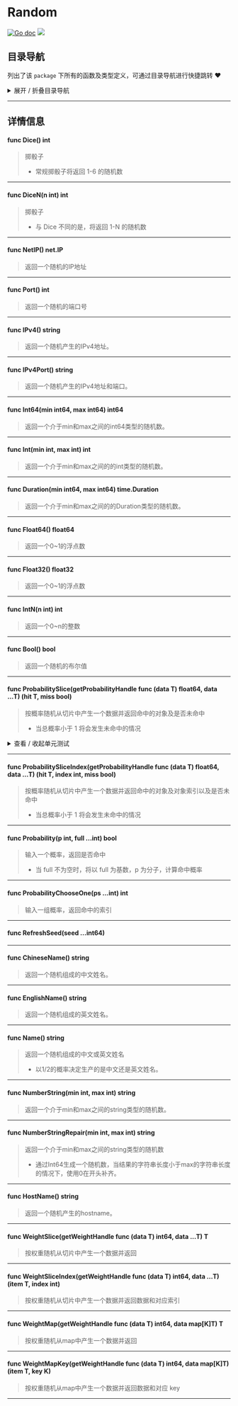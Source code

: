 # Random

[![Go doc](https://img.shields.io/badge/go.dev-reference-brightgreen?logo=go&logoColor=white&style=flat)](https://pkg.go.dev/github.com/kercylan98/minotaur/random)
![](https://img.shields.io/badge/Email-kercylan@gmail.com-green.svg?style=flat)




## 目录导航
列出了该 `package` 下所有的函数及类型定义，可通过目录导航进行快捷跳转 ❤️
<details>
<summary>展开 / 折叠目录导航</summary>


> 包级函数定义

|函数名称|描述
|:--|:--
|[Dice](#Dice)|掷骰子
|[DiceN](#DiceN)|掷骰子
|[NetIP](#NetIP)|返回一个随机的IP地址
|[Port](#Port)|返回一个随机的端口号
|[IPv4](#IPv4)|返回一个随机产生的IPv4地址。
|[IPv4Port](#IPv4Port)|返回一个随机产生的IPv4地址和端口。
|[Int64](#Int64)|返回一个介于min和max之间的int64类型的随机数。
|[Int](#Int)|返回一个介于min和max之间的的int类型的随机数。
|[Duration](#Duration)|返回一个介于min和max之间的的Duration类型的随机数。
|[Float64](#Float64)|返回一个0~1的浮点数
|[Float32](#Float32)|返回一个0~1的浮点数
|[IntN](#IntN)|返回一个0~n的整数
|[Bool](#Bool)|返回一个随机的布尔值
|[ProbabilitySlice](#ProbabilitySlice)|按概率随机从切片中产生一个数据并返回命中的对象及是否未命中
|[ProbabilitySliceIndex](#ProbabilitySliceIndex)|按概率随机从切片中产生一个数据并返回命中的对象及对象索引以及是否未命中
|[Probability](#Probability)|输入一个概率，返回是否命中
|[ProbabilityChooseOne](#ProbabilityChooseOne)|输入一组概率，返回命中的索引
|[RefreshSeed](#RefreshSeed)|暂无描述...
|[ChineseName](#ChineseName)|返回一个随机组成的中文姓名。
|[EnglishName](#EnglishName)|返回一个随机组成的英文姓名。
|[Name](#Name)|返回一个随机组成的中文或英文姓名
|[NumberString](#NumberString)|返回一个介于min和max之间的string类型的随机数。
|[NumberStringRepair](#NumberStringRepair)|返回一个介于min和max之间的string类型的随机数
|[HostName](#HostName)|返回一个随机产生的hostname。
|[WeightSlice](#WeightSlice)|按权重随机从切片中产生一个数据并返回
|[WeightSliceIndex](#WeightSliceIndex)|按权重随机从切片中产生一个数据并返回数据和对应索引
|[WeightMap](#WeightMap)|按权重随机从map中产生一个数据并返回
|[WeightMapKey](#WeightMapKey)|按权重随机从map中产生一个数据并返回数据和对应 key



</details>


***
## 详情信息
#### func Dice()  int
<span id="Dice"></span>
> 掷骰子
>   - 常规掷骰子将返回 1-6 的随机数

***
#### func DiceN(n int)  int
<span id="DiceN"></span>
> 掷骰子
>   - 与 Dice 不同的是，将返回 1-N 的随机数

***
#### func NetIP()  net.IP
<span id="NetIP"></span>
> 返回一个随机的IP地址

***
#### func Port()  int
<span id="Port"></span>
> 返回一个随机的端口号

***
#### func IPv4()  string
<span id="IPv4"></span>
> 返回一个随机产生的IPv4地址。

***
#### func IPv4Port()  string
<span id="IPv4Port"></span>
> 返回一个随机产生的IPv4地址和端口。

***
#### func Int64(min int64, max int64)  int64
<span id="Int64"></span>
> 返回一个介于min和max之间的int64类型的随机数。

***
#### func Int(min int, max int)  int
<span id="Int"></span>
> 返回一个介于min和max之间的的int类型的随机数。

***
#### func Duration(min int64, max int64)  time.Duration
<span id="Duration"></span>
> 返回一个介于min和max之间的的Duration类型的随机数。

***
#### func Float64()  float64
<span id="Float64"></span>
> 返回一个0~1的浮点数

***
#### func Float32()  float32
<span id="Float32"></span>
> 返回一个0~1的浮点数

***
#### func IntN(n int)  int
<span id="IntN"></span>
> 返回一个0~n的整数

***
#### func Bool()  bool
<span id="Bool"></span>
> 返回一个随机的布尔值

***
#### func ProbabilitySlice(getProbabilityHandle func (data T)  float64, data ...T) (hit T, miss bool)
<span id="ProbabilitySlice"></span>
> 按概率随机从切片中产生一个数据并返回命中的对象及是否未命中
>   - 当总概率小于 1 将会发生未命中的情况

<details>
<summary>查看 / 收起单元测试</summary>


```go

func TestProbabilitySlice(t *testing.T) {
	var awards = []int{1, 2, 3, 4, 5, 6, 7}
	var probability = []float64{0.1, 2, 0.1, 0.1, 0.1, 0.1, 0.1}
	for i := 0; i < 50; i++ {
		t.Log(random.ProbabilitySlice(func(data int) float64 {
			return probability[data-1]
		}, awards...))
	}
}

```


</details>


***
#### func ProbabilitySliceIndex(getProbabilityHandle func (data T)  float64, data ...T) (hit T, index int, miss bool)
<span id="ProbabilitySliceIndex"></span>
> 按概率随机从切片中产生一个数据并返回命中的对象及对象索引以及是否未命中
>   - 当总概率小于 1 将会发生未命中的情况

***
#### func Probability(p int, full ...int)  bool
<span id="Probability"></span>
> 输入一个概率，返回是否命中
>   - 当 full 不为空时，将以 full 为基数，p 为分子，计算命中概率

***
#### func ProbabilityChooseOne(ps ...int)  int
<span id="ProbabilityChooseOne"></span>
> 输入一组概率，返回命中的索引

***
#### func RefreshSeed(seed ...int64)
<span id="RefreshSeed"></span>

***
#### func ChineseName()  string
<span id="ChineseName"></span>
> 返回一个随机组成的中文姓名。

***
#### func EnglishName()  string
<span id="EnglishName"></span>
> 返回一个随机组成的英文姓名。

***
#### func Name()  string
<span id="Name"></span>
> 返回一个随机组成的中文或英文姓名
>   - 以1/2的概率决定生产的是中文还是英文姓名。

***
#### func NumberString(min int, max int)  string
<span id="NumberString"></span>
> 返回一个介于min和max之间的string类型的随机数。

***
#### func NumberStringRepair(min int, max int)  string
<span id="NumberStringRepair"></span>
> 返回一个介于min和max之间的string类型的随机数
>   - 通过Int64生成一个随机数，当结果的字符串长度小于max的字符串长度的情况下，使用0在开头补齐。

***
#### func HostName()  string
<span id="HostName"></span>
> 返回一个随机产生的hostname。

***
#### func WeightSlice(getWeightHandle func (data T)  int64, data ...T)  T
<span id="WeightSlice"></span>
> 按权重随机从切片中产生一个数据并返回

***
#### func WeightSliceIndex(getWeightHandle func (data T)  int64, data ...T) (item T, index int)
<span id="WeightSliceIndex"></span>
> 按权重随机从切片中产生一个数据并返回数据和对应索引

***
#### func WeightMap(getWeightHandle func (data T)  int64, data map[K]T)  T
<span id="WeightMap"></span>
> 按权重随机从map中产生一个数据并返回

***
#### func WeightMapKey(getWeightHandle func (data T)  int64, data map[K]T) (item T, key K)
<span id="WeightMapKey"></span>
> 按权重随机从map中产生一个数据并返回数据和对应 key

***
